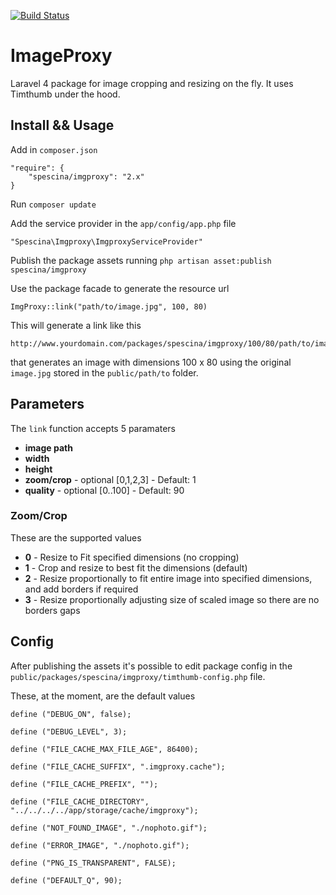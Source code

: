 [![Build Status](https://travis-ci.org/spescina/imgproxy.svg?branch=develop)](https://travis-ci.org/spescina/imgproxy)
# ImageProxy  

Laravel 4 package for image cropping and resizing on the fly. It uses Timthumb under the hood.

## Install && Usage

Add in `composer.json`  
```
"require": {
    "spescina/imgproxy": "2.x"
}
```

Run `composer update`  

Add the service provider in the `app/config/app.php` file  
```
"Spescina\Imgproxy\ImgproxyServiceProvider"
```

Publish the package assets running `php artisan asset:publish spescina/imgproxy`

Use the package facade to generate the resource url
```
ImgProxy::link("path/to/image.jpg", 100, 80)
```
This will generate a link like this
```
http://www.yourdomain.com/packages/spescina/imgproxy/100/80/path/to/image.jpg
```
that generates an image with dimensions 100 x 80 using the original `image.jpg` stored in the `public/path/to` folder.  

## Parameters

The `link` function accepts 5 paramaters
* __image path__
* __width__
* __height__
* __zoom/crop__ - optional [0,1,2,3] - Default: 1
* __quality__ - optional [0..100] - Default: 90

### Zoom/Crop
These are the supported values
* __0__ - Resize to Fit specified dimensions (no cropping)	
* __1__	- Crop and resize to best fit the dimensions (default)
* __2__	- Resize proportionally to fit entire image into specified dimensions, and add borders if required
* __3__	- Resize proportionally adjusting size of scaled image so there are no borders gaps

## Config

After publishing the assets it's possible to edit package config in the `public/packages/spescina/imgproxy/timthumb-config.php` file.  

These, at the moment, are the default values
```
define ("DEBUG_ON", false);

define ("DEBUG_LEVEL", 3);

define ("FILE_CACHE_MAX_FILE_AGE", 86400);

define ("FILE_CACHE_SUFFIX", ".imgproxy.cache");

define ("FILE_CACHE_PREFIX", "");

define ("FILE_CACHE_DIRECTORY", "../../../../app/storage/cache/imgproxy");

define ("NOT_FOUND_IMAGE", "./nophoto.gif");

define ("ERROR_IMAGE", "./nophoto.gif");

define ("PNG_IS_TRANSPARENT", FALSE);

define ("DEFAULT_Q", 90);
```
